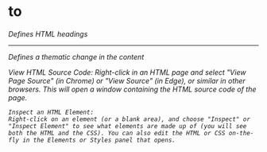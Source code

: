 <h1> to <h6>	Defines HTML headings

<hr>	Defines a thematic change in the content	

View HTML Source Code:
Right-click in an HTML page and select "View Page Source" (in Chrome) or "View Source" (in Edge), or similar in other browsers. This will open a window containing the HTML source code of the page.

```
Inspect an HTML Element:
Right-click on an element (or a blank area), and choose "Inspect" or "Inspect Element" to see what elements are made up of (you will see both the HTML and the CSS). You can also edit the HTML or CSS on-the-fly in the Elements or Styles panel that opens.
```	